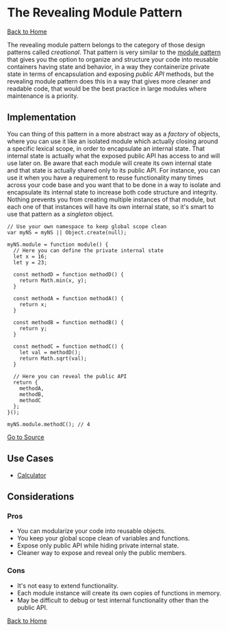 # The Revealing Module Pattern #

[Back to Home](../../../../)

The revealing module pattern belongs to the category of those design patterns called *creational*. That pattern is very similar to the [module pattern](../module/) that gives you the option to organize and structure your code into reusable containers having state and behavior, in a way they containerize private state in terms of encapsulation and exposing *public API* methods, but the revealing module pattern does this in a way that gives more cleaner and readable code, that would be the best practice in large modules where maintenance is a priority.

## Implementation ##

You can thing of this pattern in a more abstract way as a *factory* of objects, where you can use it like an isolated module which actually closing around a specific lexical scope, in order to encapsulate an internal state. That internal state is actually what the exposed public API has access to and will use later on. Be aware that each module will create its own internal state and that state is actually shared only to its public API. For instance, you can use it when you have a requirement to reuse functionality many times across your code base and you want that to be done in a way to isolate and encapsulate its internal state to increase both code structure and integrity. Nothing prevents you from creating multiple instances of that module, but each one of that instances will have its own internal state, so it's smart to use that pattern as a *singleton* object.

```
// Use your own namespace to keep global scope clean
var myNS = myNS || Object.create(null);

myNS.module = function module() {
  // Here you can define the private internal state
  let x = 16;
  let y = 23;

  const methodD = function methodD() {
    return Math.min(x, y);
  }

  const methodA = function methodA() {
    return x;
  }

  const methodB = function methodB() {
    return y;
  }

  const methodC = function methodC() {
    let val = methodD();
    return Math.sqrt(val);
  }

  // Here you can reveal the public API
  return {
    methodA,
    methodB,
    methodC
  };
}();

myNS.module.methodC(); // 4
```

[Go to Source](index.js)

## Use Cases ##
* [Calculator](calculator.js)

## Considerations ##

### Pros ###
* You can modularize your code into reusable objects.
* You keep your global scope clean of variables and functions.
* Expose only public API while hiding private internal state.
* Cleaner way to expose and reveal only the public members.

### Cons ###
* It's not easy to extend functionality.
* Each module instance will create its own copies of functions in memory.
* May be difficult to debug or test internal functionality other than the public API.

[Back to Home](../../../../)

